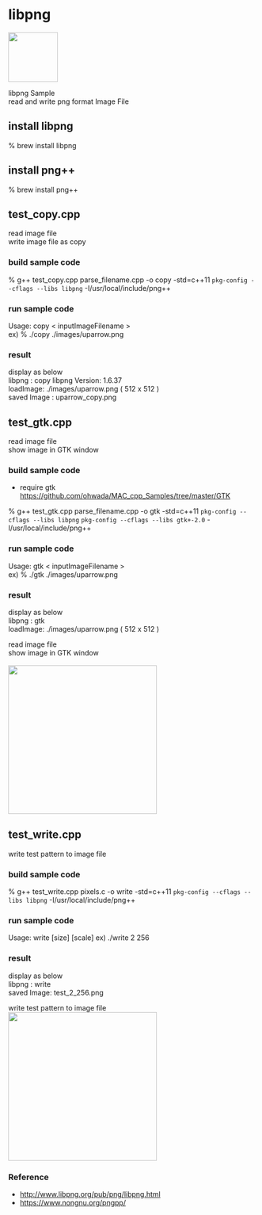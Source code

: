 libpng
===============

<image src="https://raw.githubusercontent.com/ohwada/MAC_cpp_Samples/master/libpng/images/libpng_logo.png" width="100" /><br/>

libpng Sample <br/>
read and write png format Image File <br/>

## install libpng
% brew install libpng <br/>

## install png++
% brew install png++ <br/>


## test_copy.cpp
read image file <br/>
write image file as copy <br/>

### build sample code 
% g++ test_copy.cpp parse_filename.cpp -o copy -std=c++11  `pkg-config --cflags --libs libpng` -I/usr/local/include/png++ <br/>

### run sample code 
Usage: copy \< inputImageFilename \>  <br/>
ex)
% ./copy ./images/uparrow.png <br/>

### result 
display as below <br/>
libpng : copy
libpng Version: 1.6.37 <br/>
loadImage: ./images/uparrow.png ( 512 x 512 ) <br/>
saved Image : uparrow_copy.png <br/>


## test_gtk.cpp
read image file <br/>
show image in GTK window <br/>

### build sample code
- require gtk <br/>
https://github.com/ohwada/MAC_cpp_Samples/tree/master/GTK

 % g++ test_gtk.cpp parse_filename.cpp -o gtk -std=c++11 `pkg-config --cflags --libs libpng`  `pkg-config --cflags --libs gtk+-2.0` -I/usr/local/include/png++

### run sample code 
Usage: gtk \< inputImageFilename \>  <br/>
ex)
% ./gtk ./images/uparrow.png <br/>

### result 
display as below <br/>
libpng : gtk  <br/>
loadImage: ./images/uparrow.png ( 512 x 512 ) <br/>


read image file <br/>
show image in GTK window <br/>  
<image src="https://raw.githubusercontent.com/ohwada/MAC_cpp_Samples/master/libpng/result/screenshot_upsrrow.png" width="300" /><br/>


## test_write.cpp
write test pattern to image file <br/>

### build sample code
% g++ test_write.cpp  pixels.c -o write -std=c++11 `pkg-config --cflags --libs libpng` -I/usr/local/include/png++


### run sample code 
Usage: write [size] [scale] 
ex)
 ./write 2 256


### result 
display as below <br/>
libpng : write <br/>
saved Image: test_2_256.png <br/>

write test pattern to image file <br/>
<image src="https://raw.githubusercontent.com/ohwada/MAC_cpp_Samples/master/libpng/result/test_2_256.png" width="300" /><br/>


### Reference <br/>
- http://www.libpng.org/pub/png/libpng.html
- https://www.nongnu.org/pngpp/

